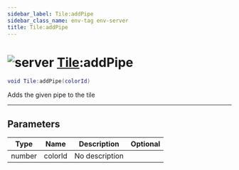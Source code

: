 ```yaml
---
sidebar_label: Tile:addPipe
sidebar_class_name: env-tag env-server
title: Tile:addPipe
---
```


# <img src='/img/wiki/server.png' alt='server' data-tag='env-tag' /> [Tile](../tile/README.md):addPipe

```lua
void Tile:addPipe(colorId)
```

Adds the given pipe to the tile<br/>

-----------------
## Parameters

| Type   | Name | Description | Optional |
| ------ | ---- | ----------- | -------: |
| number | colorId | No description |   |
